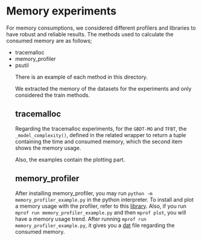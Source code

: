 # Memory experiments

For memory consumptions, we considered different profilers and libraries to have robust and reliable results.
The methods used to calculate the consumed memory are as follows;
<ul>
  <li> tracemalloc </li>
  <li> memory_profiler </li>
  <li> psutil </li>



There is an example of each method in this directory.

We extracted the memory of the datasets for the experiments and only considered the train methods.

## tracemalloc

Regarding the tracemalloc experiments, for the `GBDT-MO` and `TFBT`, the `_model_complexity()`, defined in the related wrapper to return a tuple containing the time and consumed memory, which the second item shows the memory usage.

Also, the examples contain the plotting part.

## memory_profiler

After installing memory_profiler, you may run `python -m memory_profiler_example.py` in the python interpreter.
To install and plot a memory usage with the profiler, refer to this [library](https://pypi.org/project/memory-profiler/).
Also, if you run `mprof run memory_profiler_example.py` and then `mprof plot`, you will have a memory usage trend.
After running `mprof run memory_profiler_example.py`, it gives you a [dat](https://github.com/samanemami/C_GB-EX/blob/main/Memory%20Experiments/mprofile_20211005101227.dat) file regarding the consumed memory.
